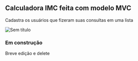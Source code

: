 ## Calculadora IMC feita com modelo MVC


Cadastra os usuários que fizeram suas consultas em uma lista

![Sem título](https://user-images.githubusercontent.com/60492975/183348531-b017e174-a08c-4eae-be0e-2e6971620775.png)


### Em construção 
Breve edição e delete
